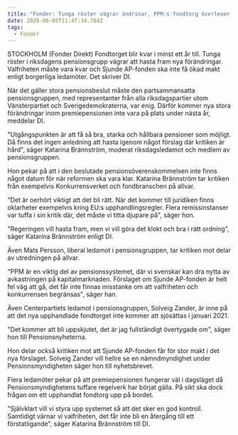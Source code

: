 ```yaml
---
title: "Fonder: Tunga röster vägrar ändrinar, PPM:s fondtorg överlever - DI"
date: 2020-06-05T11:47:34.784Z
tags:
  - Fonder
---
```

STOCKHOLM (Fonder Direkt) Fondtorget blir kvar i minst ett år till. Tunga röster i riksdagens pensionsgrupp vägrar att hasta fram nya förändringar. Valfriheten måste vara kvar och Sjunde AP-fonden ska inte få ökad makt enligt borgerliga ledamöter. Det skriver DI.

När det gäller stora pensionsbeslut måste den partsammansatta pensionsgruppen, med representanter från alla riksdagspartier utom Vänsterpartiet och Sverigedemokraterna, var enig. Därför kommer nya stora förändringar inom premiepensionen inte vara på plats under nästa år, meddelar DI.

"Utgångspunkten är att få så bra, starka och hållbara pensioner som möjligt. Då finns det ingen anledning att hasta igenom något förslag där kritiken är hård", säger Katarina Brännström, moderat riksdagsledamot och medlem av pensionsgruppen.

Hon pekar på att i den beslutade pensionsöverenskommelsen inte finns något datum för när reformen ska vara klar. Katarina Brännström tar kritiken från exempelvis Konkurrensverket och fondbranschen på allvar.

"Det är oerhört viktigt att det bli rätt. När det kommer till juridiken finns oklarheter exempelvis kring EU:s upphandlingsregler. Flera remissinstanser var tuffa i sin kritik där, det måste vi titta djupare på", säger hon.

"Regeringen vill hasta fram, men vi vill göra det klokt och bra i rätt ordning", säger Katarina Brännström enligt DI.

Även Mats Persson, liberal ledamot i pensionsgruppen, tar kritiken mot delar av utredningen på allvar.

"PPM är en viktig del av pensionssystemet, där vi svenskar kan dra nytta av avkastningen på kapitalmarknaden. Förslaget om Sjunde AP-fonden är helt fel väg att gå, det får inte finnas misstanke om att valfriheten och konkurrensen begränsas", säger han.

Även Centerpartiets ledamot i pensionsgruppen, Solveig Zander, är inne på att det nya upphandlade fondtorget inte kommer att sjösättas i januari 2021.

"Det kommer att bli uppskjutet, det är jag fullständigt övertygade om", säger hon till Pensionsnyheterna.

Hon delar också kritiken mot att Sjunde AP-fonden får för stor makt i det nya förslaget. Solveig Zander vill hellre se en nämndmyndighet under Pensionsmyndigheten säger hon till nyhetsbrevet.

Flera ledamöter pekar på att premiepensionen fungerar väl i dagsläget då Pensionsmyndighetens tuffare regelverk har börjat gälla. På sikt ska dock frågan om ett upphandlat fondtorg upp på bordet.

"Självklart vill vi styra upp systemet så att det sker en god kontroll. Samtidigt värnar vi valfriheten, det får inte bli en återgång till ett förstatligande", säger Katarina Brännström till DI.